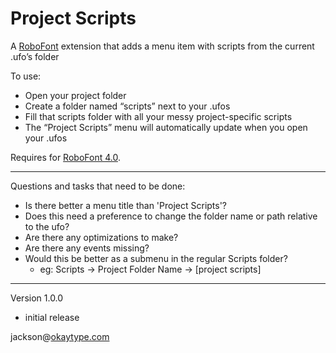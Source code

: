 # Project Scripts

A [RoboFont] extension that adds a menu item with scripts from the current .ufo’s folder

To use:
- Open your project folder
- Create a folder named “scripts” next to your .ufos
- Fill that scripts folder with all your messy project-specific scripts
- The “Project Scripts” menu will automatically update when you open your .ufos

Requires for [RoboFont 4.0].

- - -

Questions and tasks that need to be done:
- Is there better a menu title than 'Project Scripts'?
- Does this need a preference to change the folder name or path relative to the ufo?
- Are there any optimizations to make?
- Are there any events missing?
- Would this be better as a submenu in the regular Scripts folder?
    - eg: Scripts -> Project Folder Name -> [project scripts]

- - -

Version 1.0.0
- initial release

jackson@[okaytype.com]


[okaytype.com]: https://okaytype.com
[RoboFont]: https://robofont.com
[RoboFont 4.0]: https://forum.robofont.com/topic/804/robofont-four
